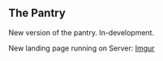 ## The Pantry

New version of the pantry.  In-development. 

New landing page running on Server:
[Imgur](https://i.imgur.com/ajWUeTy.png) 